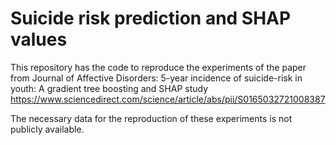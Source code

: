 # Suicide risk prediction and SHAP values

This repository has the code to reproduce the experiments of the paper from Journal of Affective Disorders: 5-year incidence of suicide-risk in youth: A gradient tree boosting and SHAP study
https://www.sciencedirect.com/science/article/abs/pii/S0165032721008387

The necessary data for the reproduction of these experiments is not publicly available.
